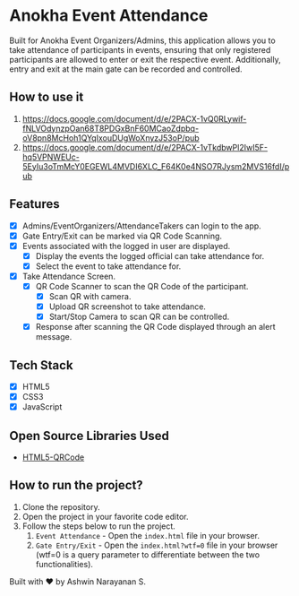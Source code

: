 # Anokha Event Attendance

Built for Anokha Event Organizers/Admins, this application allows you to take attendance of participants in events, ensuring that only registered participants are allowed to enter or exit the respective event. Additionally, entry and exit at the main gate can be recorded and controlled.

## How to use it

1. https://docs.google.com/document/d/e/2PACX-1vQ0RLywif-fNLVOdynzpOan68T8PDGxBnF60MCaoZdpbq-oV8pn8McHoh1QYqIxouDUgWoXnyzJ53oP/pub
2. https://docs.google.com/document/d/e/2PACX-1vTkdbwPl2IwI5F-hq5VPNWEUc-5EyIu3oTmMcY0EGEWL4MVDI6XLC_F64K0e4NSO7RJysm2MVS16fdI/pub

## Features

- [x] Admins/EventOrganizers/AttendanceTakers can login to the app.
- [x] Gate Entry/Exit can be marked via QR Code Scanning.
- [x] Events associated with the logged in user are displayed.
    - [x] Display the events the logged official can take attendance for.
    - [x] Select the event to take attendance for.
- [x] Take Attendance Screen.
    - [x] QR Code Scanner to scan the QR Code of the participant.
        - [x] Scan QR with camera.
        - [x] Upload QR screenshot to take attendance.
        - [x] Start/Stop Camera to scan QR can be controlled.
    - [x] Response after scanning the QR Code displayed through an alert message.

## Tech Stack

- [x] HTML5
- [x] CSS3
- [x] JavaScript

## Open Source Libraries Used

- [HTML5-QRCode](https://github.com/mebjas/html5-qrcode)

## How to run the project?

1. Clone the repository.
2. Open the project in your favorite code editor.
3. Follow the steps below to run the project.
    1. `Event Attendance` - Open the `index.html` file in your browser.
    2. `Gate Entry/Exit` - Open the `index.html?wtf=0` file in your browser (wtf=0 is a query parameter to differentiate between the two functionalities).

Built with ❤️ by Ashwin Narayanan S.

